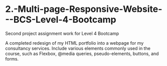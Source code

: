 # 2.-Multi-page-Responsive-Website---BCS-Level-4-Bootcamp
Second project assignment work for Level 4 Bootcamp

A completed redesign of my HTML portfolio into a webpage for my consultancy services. Include various elements commonly used in the course, such as Flexbox, @media queries, pseudo-elements, buttons, and forms. 
